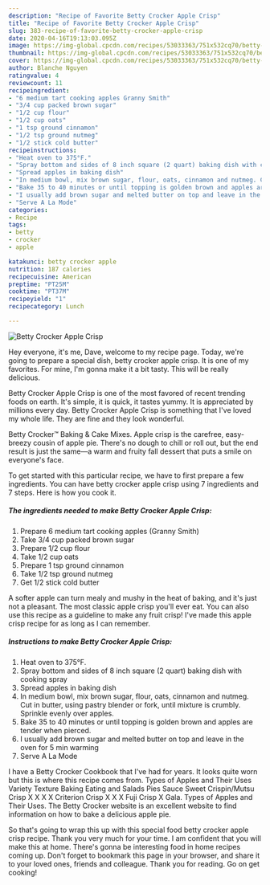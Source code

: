 ```yaml
---
description: "Recipe of Favorite Betty Crocker Apple Crisp"
title: "Recipe of Favorite Betty Crocker Apple Crisp"
slug: 383-recipe-of-favorite-betty-crocker-apple-crisp
date: 2020-04-16T19:13:03.095Z
image: https://img-global.cpcdn.com/recipes/53033363/751x532cq70/betty-crocker-apple-crisp-recipe-main-photo.jpg
thumbnail: https://img-global.cpcdn.com/recipes/53033363/751x532cq70/betty-crocker-apple-crisp-recipe-main-photo.jpg
cover: https://img-global.cpcdn.com/recipes/53033363/751x532cq70/betty-crocker-apple-crisp-recipe-main-photo.jpg
author: Blanche Nguyen
ratingvalue: 4
reviewcount: 11
recipeingredient:
- "6 medium tart cooking apples Granny Smith"
- "3/4 cup packed brown sugar"
- "1/2 cup flour"
- "1/2 cup oats"
- "1 tsp ground cinnamon"
- "1/2 tsp ground nutmeg"
- "1/2 stick cold butter"
recipeinstructions:
- "Heat oven to 375°F."
- "Spray bottom and sides of 8 inch square (2 quart) baking dish with cooking spray"
- "Spread apples in baking dish"
- "In medium bowl, mix brown sugar, flour, oats, cinnamon and nutmeg. Cut in butter, using pastry blender or fork, until mixture is crumbly. Sprinkle evenly over apples."
- "Bake 35 to 40 minutes or until topping is golden brown and apples are tender when pierced."
- "I usually add brown sugar and melted butter on top and leave in the oven for 5 min warming"
- "Serve A La Mode"
categories:
- Recipe
tags:
- betty
- crocker
- apple

katakunci: betty crocker apple 
nutrition: 187 calories
recipecuisine: American
preptime: "PT25M"
cooktime: "PT37M"
recipeyield: "1"
recipecategory: Lunch

---
```



![Betty Crocker Apple Crisp](https://img-global.cpcdn.com/recipes/53033363/751x532cq70/betty-crocker-apple-crisp-recipe-main-photo.jpg)

Hey everyone, it's me, Dave, welcome to my recipe page. Today, we're going to prepare a special dish, betty crocker apple crisp. It is one of my favorites. For mine, I'm gonna make it a bit tasty. This will be really delicious.

Betty Crocker Apple Crisp is one of the most favored of recent trending foods on earth. It's simple, it is quick, it tastes yummy. It is appreciated by millions every day. Betty Crocker Apple Crisp is something that I've loved my whole life. They are fine and they look wonderful.

Betty Crocker™ Baking &amp; Cake Mixes. Apple crisp is the carefree, easy-breezy cousin of apple pie. There&#39;s no dough to chill or roll out, but the end result is just the same—a warm and fruity fall dessert that puts a smile on everyone&#39;s face.


To get started with this particular recipe, we have to first prepare a few ingredients. You can have betty crocker apple crisp using 7 ingredients and 7 steps. Here is how you cook it.

##### The ingredients needed to make Betty Crocker Apple Crisp:

1. Prepare 6 medium tart cooking apples (Granny Smith)
1. Take 3/4 cup packed brown sugar
1. Prepare 1/2 cup flour
1. Take 1/2 cup oats
1. Prepare 1 tsp ground cinnamon
1. Take 1/2 tsp ground nutmeg
1. Get 1/2 stick cold butter


A softer apple can turn mealy and mushy in the heat of baking, and it&#39;s just not a pleasant. The most classic apple crisp you&#39;ll ever eat. You can also use this recipe as a guideline to make any fruit crisp! I&#39;ve made this apple crisp recipe for as long as I can remember. 

##### Instructions to make Betty Crocker Apple Crisp:

1. Heat oven to 375°F.
1. Spray bottom and sides of 8 inch square (2 quart) baking dish with cooking spray
1. Spread apples in baking dish
1. In medium bowl, mix brown sugar, flour, oats, cinnamon and nutmeg. Cut in butter, using pastry blender or fork, until mixture is crumbly. Sprinkle evenly over apples.
1. Bake 35 to 40 minutes or until topping is golden brown and apples are tender when pierced.
1. I usually add brown sugar and melted butter on top and leave in the oven for 5 min warming
1. Serve A La Mode


I have a Betty Crocker Cookbook that I&#39;ve had for years. It looks quite worn but this is where this recipe comes from. Types of Apples and Their Uses Variety Texture Baking Eating and Salads Pies Sauce Sweet Crispin/Mutsu Crisp X X X X Criterion Crisp X X X Fuji Crisp X Gala. Types of Apples and Their Uses. The Betty Crocker website is an excellent website to find information on how to bake a delicious apple pie. 

So that's going to wrap this up with this special food betty crocker apple crisp recipe. Thank you very much for your time. I am confident that you will make this at home. There's gonna be interesting food in home recipes coming up. Don't forget to bookmark this page in your browser, and share it to your loved ones, friends and colleague. Thank you for reading. Go on get cooking!

